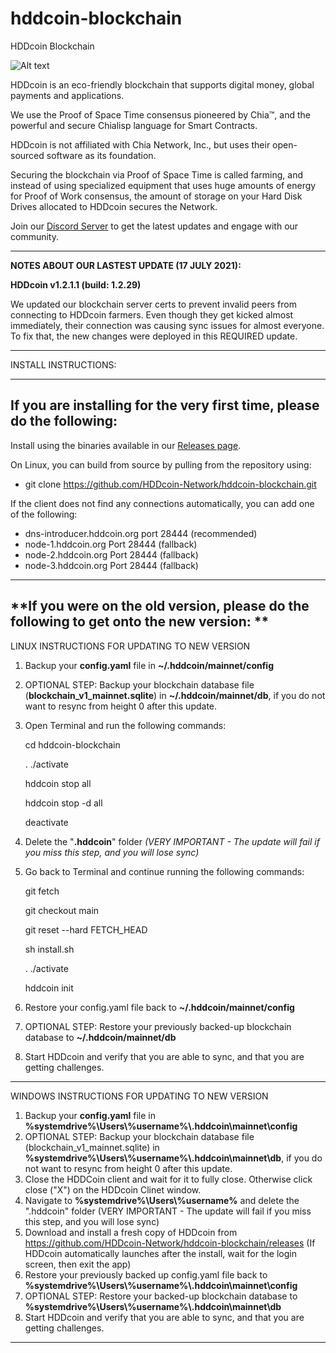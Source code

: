 # hddcoin-blockchain
 HDDcoin Blockchain

![Alt text](https://hddcoin.org/wp-content/uploads/2021/07/hdd_coin_logo_website_75.png)

HDDcoin is an eco-friendly blockchain that supports digital money, global payments and applications.

We use the Proof of Space Time consensus pioneered by Chia™, and the powerful and secure Chialisp language for Smart Contracts.

HDDcoin is not affiliated with Chia Network, Inc., but uses their open-sourced software as its foundation.

Securing the blockchain via Proof of Space Time is called farming, and instead of using specialized equipment that uses huge amounts of energy for Proof of Work consensus, the amount of storage on your Hard Disk Drives allocated to HDDcoin secures the Network.

Join our [Discord Server](https://discord.gg/5va3txyzVH) to get the latest updates and engage with our community.


***********************************************

**NOTES ABOUT OUR LASTEST UPDATE (17 JULY 2021):**

**HDDcoin v1.2.1.1 (build: 1.2.29)**

We updated our blockchain server certs to prevent invalid peers from connecting to HDDcoin farmers. Even though they get kicked almost immediately, their connection was causing sync issues for almost everyone. To fix that, the new changes were deployed in this REQUIRED update.



***********************************************

INSTALL INSTRUCTIONS:


***********************************************

**If you are installing for the very first time, please do the following:**
-------------

Install using the binaries available in our [Releases page](https://github.com/HDDcoin-Network/hddcoin-blockchain/releases).


On Linux, you can build from source by pulling from the repository using:

- git clone https://github.com/HDDcoin-Network/hddcoin-blockchain.git


If the client does not find any connections automatically, you can add one of the following:

- dns-introducer.hddcoin.org port 28444 (recommended)
-	node-1.hddcoin.org Port 28444 (fallback)
-	node-2.hddcoin.org Port 28444 (fallback)
-	node-3.hddcoin.org Port 28444 (fallback)


***********************************************

**If you were on the old version, please do the following to get onto the new version:
**
-------------


LINUX INSTRUCTIONS FOR UPDATING TO NEW VERSION

1) Backup your **config.yaml** file in **~/.hddcoin/mainnet/config**
2) OPTIONAL STEP: Backup your blockchain database file (**blockchain_v1_mainnet.sqlite**) in **~/.hddcoin/mainnet/db**, if you do not want to resync from height 0 after this update.
3) Open Terminal and run the following commands:
  
     cd hddcoin-blockchain
  
     . ./activate
  
     hddcoin stop all
 
     hddcoin stop -d all
 
     deactivate
   
3) Delete the "**.hddcoin**" folder _(VERY IMPORTANT - The update will fail if you miss this step, and you will lose sync)_
4) Go back to Terminal and continue running the following commands:
   
     git fetch
   
     git checkout main
   
     git reset --hard FETCH_HEAD
   
     sh install.sh
   
     . ./activate
   
     hddcoin init
   
5) Restore your config.yaml file back to **~/.hddcoin/mainnet/config**
7) OPTIONAL STEP: Restore your previously backed-up blockchain database to **~/.hddcoin/mainnet/db**
8) Start HDDcoin and verify that you are able to sync, and that you are getting challenges.


-------------


WINDOWS INSTRUCTIONS FOR UPDATING TO NEW VERSION


1) Backup your **config.yaml** file in **%systemdrive%\Users\\\%username%\\\.hddcoin\mainnet\config**
2) OPTIONAL STEP: Backup your blockchain database file (blockchain_v1_mainnet.sqlite) in **%systemdrive%\Users\\\%username%\\\.hddcoin\mainnet\db**, if you do not want to resync from height 0 after this update.
3) Close the HDDCoin client and wait for it to fully close. Otherwise click close ("X") on the HDDcoin Clinet window.
4) Navigate to **%systemdrive%\Users\\\%username%** and delete the ".hddcoin" folder (VERY IMPORTANT - The update will fail if you miss this step, and you will lose sync)
5) Download and install a fresh copy of HDDcoin from https://github.com/HDDcoin-Network/hddcoin-blockchain/releases (If HDDcoin automatically launches after the install, wait for the login screen, then exit the app)
6) Restore your previously backed up config.yaml file back to **%systemdrive%\Users\\\%username%\\\.hddcoin\mainnet\config**
7) OPTIONAL STEP: Restore your backed-up blockchain database to **%systemdrive%\Users\\\%username%\\\.hddcoin\mainnet\db**
9) Start HDDcoin and verify that you are able to sync, and that you are getting challenges.

--------------
